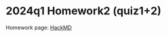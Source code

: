 # 2024q1 Homework2 (quiz1+2)
Homework page: [HackMD](https://hackmd.io/@ivywang2015/linux2024-homework2)
